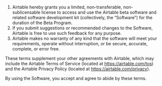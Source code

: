 1. Airtable hereby grants you a limited, non-transferable, non-sublicensable license to access and
   use the Airtable beta software and related software development kit (collectively, the
   “Software”) for the duration of the Beta Program.
2. If you submit suggestions or recommended changes to the Software, Airtable is free to use such
   feedback for any purpose.
3. Airtable makes no warranty of any kind that the software will meet your requirements, operate
   without interruption, or be secure, accurate, complete, or error free.

These terms supplement your other agreements with Airtable, which may include the Airtable Terms of
Service (located at <https://airtable.com/tos>) and the Airtable Privacy Policy (located at
<https://airtable.com/privacy>).

By using the Software, you accept and agree to abide by these terms.
